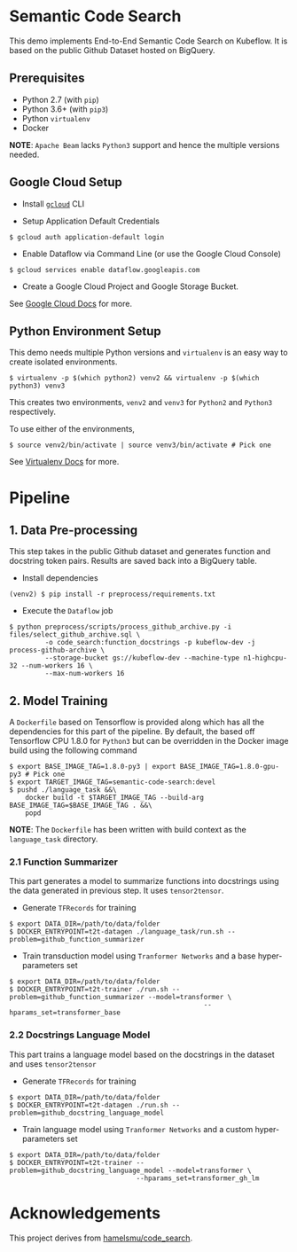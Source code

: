 # Semantic Code Search

This demo implements End-to-End Semantic Code Search on Kubeflow. It is based on the public
Github Dataset hosted on BigQuery.

## Prerequisites

* Python 2.7 (with `pip`)
* Python 3.6+ (with `pip3`)
* Python `virtualenv`
* Docker

**NOTE**: `Apache Beam` lacks `Python3` support and hence the multiple versions needed.

## Google Cloud Setup

* Install [`gcloud`](https://cloud.google.com/sdk/gcloud/) CLI

* Setup Application Default Credentials 
```
$ gcloud auth application-default login
```

* Enable Dataflow via Command Line (or use the Google Cloud Console)
```
$ gcloud services enable dataflow.googleapis.com
```

* Create a Google Cloud Project and Google Storage Bucket.

See [Google Cloud Docs](https://cloud.google.com/docs/) for more.

## Python Environment Setup

This demo needs multiple Python versions and `virtualenv` is an easy way to
create isolated environments.

```
$ virtualenv -p $(which python2) venv2 && virtualenv -p $(which python3) venv3 
```

This creates two environments, `venv2` and `venv3` for `Python2` and `Python3` respectively.

To use either of the environments,

```
$ source venv2/bin/activate | source venv3/bin/activate # Pick one
```

See [Virtualenv Docs](https://virtualenv.pypa.io/en/stable/) for more. 

# Pipeline

## 1. Data Pre-processing

This step takes in the public Github dataset and generates function and docstring token pairs.
Results are saved back into a BigQuery table.

* Install dependencies
```
(venv2) $ pip install -r preprocess/requirements.txt
```

* Execute the `Dataflow` job
```
$ python preprocess/scripts/process_github_archive.py -i files/select_github_archive.sql \
         -o code_search:function_docstrings -p kubeflow-dev -j process-github-archive \
         --storage-bucket gs://kubeflow-dev --machine-type n1-highcpu-32 --num-workers 16 \
         --max-num-workers 16
```

## 2. Model Training

A `Dockerfile` based on Tensorflow is provided along which has all the dependencies for this part of the pipeline. 
By default, the based off Tensorflow CPU 1.8.0 for `Python3` but can be overridden in the Docker image build using
the following command

```
$ export BASE_IMAGE_TAG=1.8.0-py3 | export BASE_IMAGE_TAG=1.8.0-gpu-py3 # Pick one
$ export TARGET_IMAGE_TAG=semantic-code-search:devel
$ pushd ./language_task &&\
    docker build -t $TARGET_IMAGE_TAG --build-arg BASE_IMAGE_TAG=$BASE_IMAGE_TAG . &&\
    popd
```

**NOTE**: The `Dockerfile` has been written with build context as the `language_task` directory.

### 2.1 Function Summarizer

This part generates a model to summarize functions into docstrings using the data generated in previous
step. It uses `tensor2tensor`.

* Generate `TFRecords` for training
```
$ export DATA_DIR=/path/to/data/folder
$ DOCKER_ENTRYPOINT=t2t-datagen ./language_task/run.sh --problem=github_function_summarizer
```

* Train transduction model using `Tranformer Networks` and a base hyper-parameters set
```
$ export DATA_DIR=/path/to/data/folder
$ DOCKER_ENTRYPOINT=t2t-trainer ./run.sh --problem=github_function_summarizer --model=transformer \
                                                 --hparams_set=transformer_base
```

### 2.2 Docstrings Language Model

This part trains a language model based on the docstrings in the dataset and uses `tensor2tensor`

* Generate `TFRecords` for training
```
$ export DATA_DIR=/path/to/data/folder
$ DOCKER_ENTRYPOINT=t2t-datagen ./run.sh --problem=github_docstring_language_model
```

* Train language model using `Tranformer Networks` and a custom hyper-parameters set
```
$ export DATA_DIR=/path/to/data/folder
$ DOCKER_ENTRYPOINT=t2t-trainer --problem=github_docstring_language_model --model=transformer \
                                --hparams_set=transformer_gh_lm
```

# Acknowledgements

This project derives from [hamelsmu/code_search](https://github.com/hamelsmu/code_search).
